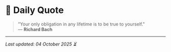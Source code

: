 # 📜 Daily Quote

> "Your only obligation in any lifetime is to be true to yourself."  
> — **Richard Bach**

---

_Last updated: 04 October 2025 ⏳_
